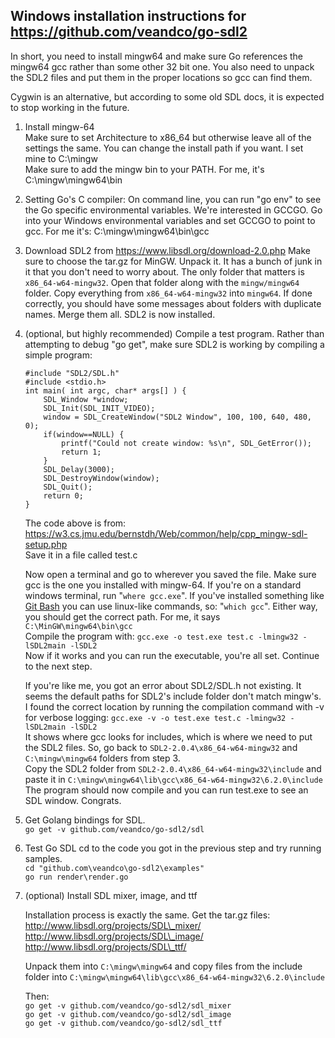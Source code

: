 Windows installation instructions for <https://github.com/veandco/go-sdl2>
--------------------------------------------------------------------------

In short, you need to install mingw64 and make sure Go references the mingw64
gcc rather than some other 32 bit one. You also need to unpack the SDL2 files
and put them in the proper locations so gcc can find them.

Cygwin is an alternative, but according to some old SDL docs, it is expected to
stop working in the future.

1.  Install mingw-64  
    Make sure to set Architecture to x86\_64 but otherwise leave all of the
    settings the same. You can change the install path if you want. I set mine
    to C:\\mingw  
    Make sure to add the mingw bin to your PATH. For me, it's
    C:\\mingw\\mingw64\\bin

2.  Setting Go's C compiler: On command line, you can run "go env" to see the Go
    specific environmental variables. We're interested in GCCGO. Go into your
    Windows environmental variables and set GCCGO to point to gcc. For me it's:
    C:\\mingw\\mingw64\\bin\\gcc

3.  Download SDL2 from <https://www.libsdl.org/download-2.0.php> Make sure to
    choose the tar.gz for MinGW. Unpack it. It has a bunch of junk in it that
    you don't need to worry about. The only folder that matters is
    `x86_64-w64-mingw32`. Open that folder along with the `mingw/mingw64`
    folder. Copy everything from `x86_64-w64-mingw32` into `mingw64`. If done
    correctly, you should have some messages about folders with duplicate names.
    Merge them all. SDL2 is now installed.

4.  (optional, but highly recommended) Compile a test program. Rather than
    attempting to debug "go get", make sure SDL2 is working by compiling a
    simple program:

    ~~~~~~~~~~~~~~~~~~~~~~~~~~~~~~~~~~~~~~~~~~~~~~~~~~~~~~~~~~~~~~~~~~~~~~~~~~~~
    #include "SDL2/SDL.h" 
    #include <stdio.h>
    int main( int argc, char* args[] ) { 
        SDL_Window *window; 
        SDL_Init(SDL_INIT_VIDEO); 
        window = SDL_CreateWindow("SDL2 Window", 100, 100, 640, 480, 0); 
        if(window==NULL) {
            printf("Could not create window: %s\n", SDL_GetError());
            return 1; 
        } 
        SDL_Delay(3000); 
        SDL_DestroyWindow(window); 
        SDL_Quit(); 
        return 0;
    }
    ~~~~~~~~~~~~~~~~~~~~~~~~~~~~~~~~~~~~~~~~~~~~~~~~~~~~~~~~~~~~~~~~~~~~~~~~~~~~

    The code above is from:
    <https://w3.cs.jmu.edu/bernstdh/Web/common/help/cpp_mingw-sdl-setup.php>  
    Save it in a file called test.c

    Now open a terminal and go to wherever you saved the file. Make sure gcc is
    the one you installed with mingw-64. If you're on a standard windows
    terminal, run "`where gcc.exe`". If you've installed something like [Git
    Bash](<https://git-for-windows.github.io/>) you can use linux-like commands,
    so: "`which gcc`". Either way, you should get the correct path. For me, it
    says `C:\MinGW\mingw64\bin\gcc`  
    Compile the program with: `gcc.exe -o test.exe test.c -lmingw32 -lSDL2main
    -lSDL2`  
    Now if it works and you can run the executable, you're all set. Continue to
    the next step.

    If you're like me, you got an error about SDL2/SDL.h not existing. It seems
    the default paths for SDL2's include folder don't match mingw's. I found the
    correct location by running the compilation command with -v for verbose
    logging: `gcc.exe -v -o test.exe test.c -lmingw32 -lSDL2main -lSDL2`  
    It shows where gcc looks for includes, which is where we need to put the
    SDL2 files. So, go back to `SDL2-2.0.4\x86_64-w64-mingw32` and
    `C:\mingw\mingw64` folders from step 3.  
    Copy the SDL2 folder from `SDL2-2.0.4\x86_64-w64-mingw32\include` and paste
    it in `C:\mingw\mingw64\lib\gcc\x86_64-w64-mingw32\6.2.0\include`  
    The program should now compile and you can run test.exe to see an SDL
    window. Congrats.

5.  Get Golang bindings for SDL.  
    `go get -v github.com/veandco/go-sdl2/sdl`

6.  Test Go SDL cd to the code you got in the previous step and try running
    samples.  
    `cd "github.com\veandco\go-sdl2\examples"`  
    `go run render\render.go`

7.  (optional) Install SDL mixer, image, and ttf

    Installation process is exactly the same. Get the tar.gz files:  
    http://www.libsdl.org/projects/SDL\_mixer/  
    http://www.libsdl.org/projects/SDL\_image/  
    http://www.libsdl.org/projects/SDL\_ttf/

    Unpack them into `C:\mingw\mingw64` and copy files from the include folder
    into `C:\mingw\mingw64\lib\gcc\x86_64-w64-mingw32\6.2.0\include`

    Then:  
    `go get -v github.com/veandco/go-sdl2/sdl_mixer`  
    `go get -v github.com/veandco/go-sdl2/sdl_image`  
    `go get -v github.com/veandco/go-sdl2/sdl_ttf`
